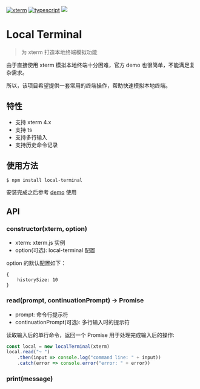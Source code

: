 [![xterm](https://img.shields.io/badge/local-xterm-blue.svg)](https://xtermjs.org/)
[![typescript](https://img.shields.io/badge/language-typescript-blue.svg)](https://www.tslang.cn/index.html)
![](https://img.shields.io/badge/license-MIT-000000.svg)

# Local Terminal

> 为 xterm 打造本地终端模拟功能

由于直接使用 xterm 模拟本地终端十分困难，官方 demo 也很简单，不能满足复杂需求。

所以，该项目希望提供一套常用的终端操作，帮助快速模拟本地终端。

## 特性

* 支持 xterm 4.x
* 支持 ts
* 支持多行输入
* 支持历史命令记录

## 使用方法

``` shell
$ npm install local-terminal
```

安装完成之后参考 [demo](https://github.com/KayneWang/local-terminal/blob/master/src/demos/react.stories.js) 使用

## API

### constructor(xterm, option)

* xterm: xterm.js 实例
* option(可选): local-terminal 配置

option 的默认配置如下：

``` 
{
    historySize: 10
}
```

### read(prompt, continuationPrompt) -> Promise

* prompt: 命令行提示符
* continuationPrompt(可选): 多行输入时的提示符

读取输入后的单行命令，返回一个 Promise 用于处理完成输入后的操作:

``` js
const local = new localTerminal(xterm)
local.read("~ ")
    .then(input => console.log("command line: " + input))
    .catch(error => console.error("error: " + error))
```

### print(message)

